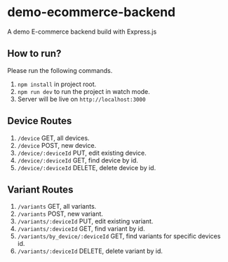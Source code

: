 # demo-ecommerce-backend

A demo E-commerce backend build with Express.js

## How to run?

Please run the following commands.

1.  `npm install` in project root.
2.  `npm run dev` to run the project in watch mode.
3.  Server will be live on `http://localhost:3000`

## Device Routes

1.  `/device` GET, all devices.
2.  `/device` POST, new device.
3.  `/device/:deviceId` PUT, edit existing device.
4.  `/device/:deviceId` GET, find device by id.
5.  `/device/:deviceId` DELETE, delete device by id.

## Variant Routes

1.  `/variants` GET, all variants.
2.  `/variants` POST, new variant.
3.  `/variants/:deviceId` PUT, edit existing variant.
4.  `/variants/:deviceId` GET, find variant by id.
5.  `/variants/by_device/:deviceId` GET, find variants for specific devices id.
6.  `/variants/:deviceId` DELETE, delete variant by id.

